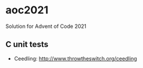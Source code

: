 # aoc2021
Solution for Advent of Code 2021

## C unit tests

* Ceedling: http://www.throwtheswitch.org/ceedling